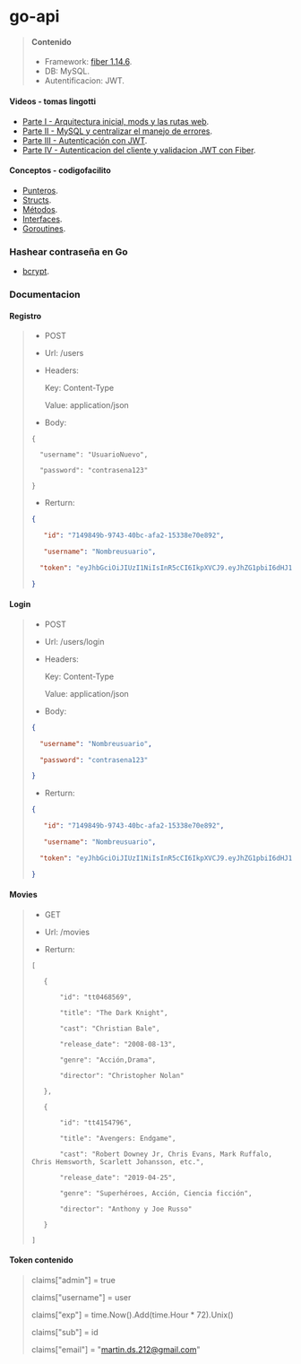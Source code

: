 # go-api

> #### Contenido
>
> - Framework: [fiber 1.14.6](https://docs.gofiber.io/v/1.x/).
> - DB: MySQL.
> - Autentificacion: JWT.

#### Videos - tomas lingotti
- [Parte I - Arquitectura inicial, mods y las rutas web](https://www.youtube.com/watch?v=vQtkgavdxk4).
- [Parte II - MySQL y centralizar el manejo de errores](https://www.youtube.com/watch?v=hhpR825EXAY).
- [Parte III - Autenticación con JWT](https://www.youtube.com/watch?v=LXr1RJaaGhA).
- [Parte IV - Autenticacion del cliente y validacion JWT con Fiber](https://www.youtube.com/watch?v=3Uscn6CNEVU).


#### Conceptos - codigofacilito
- [Punteros](https://www.youtube.com/watch?v=V0cdxZCEzHE).
- [Structs](https://www.youtube.com/watch?v=aBkPQr2VTMc).
- [Métodos](https://www.youtube.com/watch?v=quA5nX8mceY).
- [Interfaces](https://www.youtube.com/watch?v=OeCtHLvf-Eo).
- [Goroutines](https://www.youtube.com/watch?v=rF3VP10S9SM).


### Hashear contraseña en Go
- [bcrypt](https://parzibyte.me/blog/2018/05/31/hasheando-comprobando-contrasenas-golang/).



### Documentacion

#### Registro

>
> - POST
>
> - Url: /users
>
> - Headers:
>
>   Key: Content-Type 
>
>   Value: application/json
>
> - Body:
>
>```
> {
>
>	"username": "UsuarioNuevo",
>
>	"password": "contrasena123"
>
> }
>```
>
> - Rerturn:
>
>```json
> {
>
>    "id": "7149849b-9743-40bc-afa2-15338e70e892",
>
>    "username": "Nombreusuario",
>
>   "token": "eyJhbGciOiJIUzI1NiIsInR5cCI6IkpXVCJ9.eyJhZG1pbiI6dHJ1ZSwiZW1haWwiOiJtYXJ0aW4uZHMuMjEyQGdtYWlsLmNvbSIsImV4cCI6MTYwNjQ4MDQ2MCwic3ViIjoiNzE0OTg0OWItOTc0My00MGJjLWFmYTItMTUzMzhlNzBlODkyIiwidXNlcm5hbWUiOiJOb21icmV1c3VhcmlvIn0.vmHiN1HeLcCWuOygeLLqatL1RediaKQxZOUd7gA7FOI"
>
> }
>```
>

#### Login

>
> - POST
>
> - Url: /users/login
>
> - Headers:
>
>   Key: Content-Type 
>
>   Value: application/json
>
> - Body:
>
>```json
> {
>
>	"username": "Nombreusuario",
>
>	"password": "contrasena123"
>
> }
>```
>
> - Rerturn:
>```json
> {
>
>    "id": "7149849b-9743-40bc-afa2-15338e70e892",
>
>    "username": "Nombreusuario",
>
>   "token": "eyJhbGciOiJIUzI1NiIsInR5cCI6IkpXVCJ9.eyJhZG1pbiI6dHJ1ZSwiZW1haWwiOiJtYXJ0aW4uZHMuMjEyQGdtYWlsLmNvbSIsImV4cCI6MTYwNjQ4MDY0Niwic3ViIjoiNzE0OTg0OWItOTc0My00MGJjLWFmYTItMTUzMzhlNzBlODkyIiwidXNlcm5hbWUiOiJOb21icmV1c3VhcmlvIn0.cQ6OpjSEP56Jq8TxZJFD9FWARHim_EVxMVFyx7REZBo"
>
> }
>```
>

#### Movies

>
> - GET
>
> - Url: /movies
>
> - Rerturn:
>
>```
>[
>
>    {
>
>        "id": "tt0468569",
>
>        "title": "The Dark Knight",
>
>        "cast": "Christian Bale",
>
>        "release_date": "2008-08-13",
>
>        "genre": "Acción,Drama",
>
>        "director": "Christopher Nolan"
>
>    },
>
>    {
>
>        "id": "tt4154796",
>
>        "title": "Avengers: Endgame",
>
>        "cast": "Robert Downey Jr, Chris Evans, Mark Ruffalo, Chris Hemsworth, Scarlett Johansson, etc.",
>
>        "release_date": "2019-04-25",
>
>        "genre": "Superhéroes, Acción, Ciencia ficción",
>
>        "director": "Anthony y Joe Russo"
>
>    }
>
>]
>```
>



#### Token contenido

>
>	claims["admin"] = true
>
>	claims["username"] = user
>
>	claims["exp"] = time.Now().Add(time.Hour * 72).Unix()
>
>	claims["sub"] = id
>
>	claims["email"] = "martin.ds.212@gmail.com"
>

